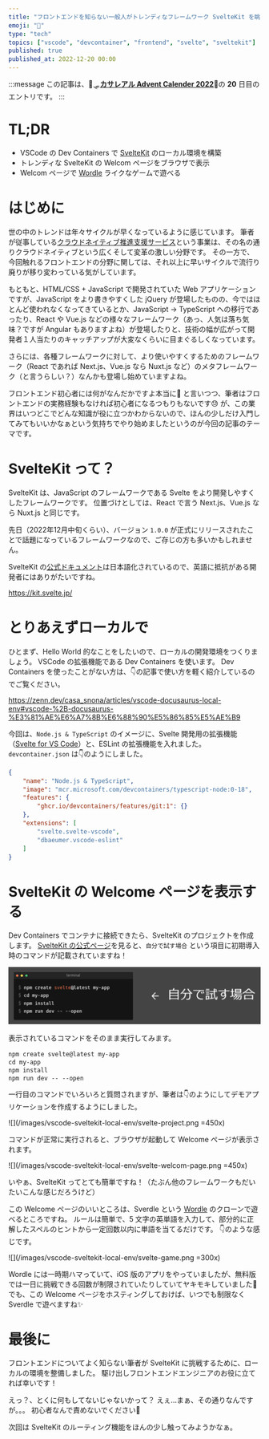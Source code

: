 ```yaml
---
title: "フロントエンドを知らない一般人がトレンディなフレームワーク SvelteKit を眺める - ローカル環境構築編 -"
emoji: "🤖"
type: "tech"
topics: ["vscode", "devcontainer", "frontend", "svelte", "sveltekit"]
published: true
published_at: 2022-12-20 00:00
---
```


:::message
この記事は、🦌🛷[**カサレアル Advent Calender 2022**](https://qiita.com/advent-calendar/2022/casareal)🎄の **20** 日目のエントリです。
:::

# TL;DR

* VSCode の Dev Containers で [SvelteKit](https://kit.svelte.jp/) のローカル環境を構築
* トレンディな SvelteKit の Welcom ページをブラウザで表示
* Welcom ページで [Wordle](https://www.nytimes.com/games/wordle/index.html) ライクなゲームで遊べる

# はじめに

世の中のトレンドは年々サイクルが早くなっているように感じています。
筆者が従事している[クラウドネイティブ推進支援サービス](https://www.casareal.co.jp/cs/)という事業は、その名の通りクラウドネイティブという広くそして変革の激しい分野です。
その一方で、今回触れるフロントエンドの分野に関しては、それ以上に早いサイクルで流行り廃りが移り変わっている気がしています。

もともと、HTML/CSS + JavaScript で開発されていた Web アプリケーションですが、JavaScript をより書きやすくした jQuery が登場したものの、今ではほとんど使われなくなってきているとか、JavaScript → TypeScript への移行であったり、React や Vue.js などの様々なフレームワーク（あっ、人気は落ち気味？ですが Angular もありますよね）が登場したりと、技術の幅が広がって開発者１人当たりのキャッチアップが大変なくらいに目まぐるしくなっています。

さらには、各種フレームワークに対して、より使いやすくするためのフレームワーク（React であれば Next.js、Vue.js なら Nuxt.js など）のメタフレームワーク（と言うらしい？）なんかも登場し始めていますよね。

フロントエンド初心者には何がなんだかですよ本当に🤯
と言いつつ、筆者はフロントエンドの実務経験もなければ初心者になるつもりもないです😓
が、この業界はいつどこでどんな知識が役に立つかわからないので、ほんの少しだけ入門してみてもいいかなぁという気持ちでやり始めましたというのが今回の記事のテーマです。

# SvelteKit って？

SvelteKit は、JavaScript のフレームワークである Svelte をより開発しやすくしたフレームワークです。
位置づけとしては、React で言う Next.js、Vue.js なら Nuxt.js と同じです。

先日（2022年12月中旬くらい）、バージョン `1.0.0` が正式にリリースされたことで話題になっているフレームワークなので、ご存じの方も多いかもしれません。

SvelteKit の[公式ドキュメント](https://kit.svelte.jp/docs/introduction)は日本語化されているので、英語に抵抗がある開発者にはありがたいですね。

https://kit.svelte.jp/

# とりあえずローカルで

ひとまず、Hello World 的なことをしたいので、ローカルの開発環境をつくりましょう。
VSCode の拡張機能である Dev Containers を使います。
Dev Containers を使ったことがない方は、👇の記事で使い方を軽く紹介しているのでご覧ください。

https://zenn.dev/casa_snona/articles/vscode-docusaurus-local-env#vscode-%2B-docusaurus-%E3%81%AE%E6%A7%8B%E6%88%90%E5%86%85%E5%AE%B9

今回は、`Node.js & TypeScript` のイメージに、Svelte 開発用の拡張機能（[Svelte for VS Code](https://marketplace.visualstudio.com/items?itemName=svelte.svelte-vscode)）と、ESLint の拡張機能を入れました。
`devcontainer.json` は👇のようにしました。

```json:.devcontainer/devcontainer.json
{
	"name": "Node.js & TypeScript",
	"image": "mcr.microsoft.com/devcontainers/typescript-node:0-18",
	"features": {
		"ghcr.io/devcontainers/features/git:1": {}
	},
	"extensions": [
		"svelte.svelte-vscode",
		"dbaeumer.vscode-eslint"
	]
}
```

# SvelteKit の Welcome ページを表示する

Dev Containers でコンテナに接続できたら、SvelteKit のプロジェクトを作成します。
[SvelteKit の公式ページ](https://kit.svelte.jp/)を見ると、`自分で試す場合` という項目に初期導入時のコマンドが記載されていますね！

![](/images/vscode-sveltekit-local-env/svelte-create-command.png)

表示されているコマンドをそのまま実行してみます。

```bash:SvelteKit プロジェクト初期化コマンド
npm create svelte@latest my-app
cd my-app
npm install
npm run dev -- --open
```

一行目のコマンドでいろいろと質問されますが、筆者は👇のようにしてデモアプリケーションを作成するようにしました。

![](/images/vscode-sveltekit-local-env/svelte-project.png =450x)

コマンドが正常に実行されると、ブラウザが起動して Welcome ページが表示されます。

![](/images/vscode-sveltekit-local-env/svelte-welcom-page.png =450x)

いやぁ、SvelteKit ってとても簡単ですね！（たぶん他のフレームワークもだいたいこんな感じだろうけど）

この Welcome ページのいいところは、Sverdle という [Wordle](https://www.nytimes.com/games/wordle/index.html) のクローンで遊べるところですね。
ルールは簡単で、5 文字の英単語を入力して、部分的に正解したスペルのヒントから一定回数以内に単語を当てるだけです。
👇のような感じです。

![](/images/vscode-sveltekit-local-env/svelte-game.png =300x)

Wordle には一時期ハマっていて、iOS 版のアプリをやっていましたが、無料版では一日に挑戦できる回数が制限されていたりしていてヤキモキしていました🤔
でも、この Welcome ページをホスティングしておけば、いつでも制限なく Sverdle で遊べますね✨

# 最後に

フロントエンドについてよく知らない筆者が SvelteKit に挑戦するために、ローカルの環境を整備しました。
駆け出しフロントエンドエンジニアのお役に立てれば幸いです！

えっ？、とくに何もしてないじゃないかって？
えぇ...まぁ、その通りなんですが。。。
初心者なんで責めないでください🙏

次回は SvelteKit のルーティング機能をほんの少し触ってみようかなぁ。
